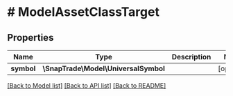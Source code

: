 # # ModelAssetClassTarget

## Properties

Name | Type | Description | Notes
------------ | ------------- | ------------- | -------------
**symbol** | **\SnapTrade\Model\UniversalSymbol** |  | [optional]

[[Back to Model list]](../../README.md#models) [[Back to API list]](../../README.md#endpoints) [[Back to README]](../../README.md)

